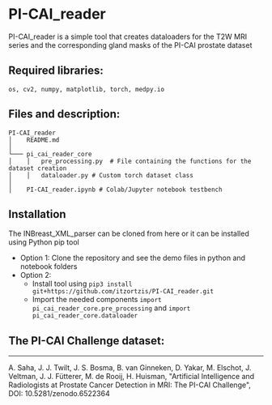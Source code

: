 # PI-CAI_reader
PI-CAI_reader is a simple tool that creates dataloaders for the T2W MRI series and the corresponding gland masks of the PI-CAI prostate dataset


Required libraries:
-------------------

    os, cv2, numpy, matplotlib, torch, medpy.io
    
    
Files and description:
----------------------
```
PI-CAI_reader
│    README.md
│
└─── pi_cai_reader_core
│    │   pre_processing.py  # File containing the functions for the dataset creation
│    │   dataloader.py # Custom torch dataset class
│   
│    PI-CAI_reader.ipynb # Colab/Jupyter notebook testbench
```

## Installation

The INBreast_XML_parser can be cloned from here or it can be installed using Python pip tool

- Option 1: Clone the repository and see the demo files in python and notebook folders
- Option 2:
  - Install tool using ```pip3 install git+https://github.com/itzortzis/PI-CAI_reader.git```
  - Import the needed components ```import pi_cai_reader_core.pre_processing``` and ```import pi_cai_reader_core.dataloader```
  

## The PI-CAI Challenge dataset:
--------------------------------

A. Saha, J. J. Twilt, J. S. Bosma, B. van Ginneken, D. Yakar, M. Elschot, J. Veltman, J. J. Fütterer, M. de Rooij, H. Huisman, "Artificial Intelligence and Radiologists at Prostate Cancer Detection in MRI: The PI-CAI Challenge", DOI: 10.5281/zenodo.6522364

